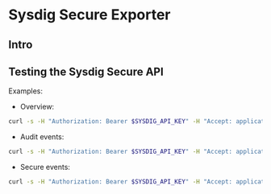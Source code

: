 # Sysdig Secure Exporter

## Intro

## Testing the Sysdig Secure API

Examples:

- Overview:

```bash
curl -s -H "Authorization: Bearer $SYSDIG_API_KEY" -H "Accept: application/json" -X GET https://us2.app.sysdig.com/api/v1/secure/overview | jq
```

- Audit events:

```bash
curl -s -H "Authorization: Bearer $SYSDIG_API_KEY" -H "Accept: application/json" -X GET 'https://us2.app.sysdig.com/api/v1/activityAudit/events?from=1654074448000000000&to=1655284048000000000' | jq
```

- Secure events:

```bash
curl -s -H "Authorization: Bearer $SYSDIG_API_KEY" -H "Accept: application/json" -X GET 'https://us2.app.sysdig.com/api/v1/secureEvents/count?from=1654074448000000000&to=1655284048000000000' | jq
```